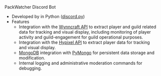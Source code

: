PackWatcher Discord Bot

- Developed by in Python ([discord.py](https://discordpy.readthedocs.io/en/stable/))
- Features
  - Integration with the [Wynncraft API](https://docs.wynncraft.com/) to extract player and guild related data for tracking and visual display, including monitoring of player activity and guild-engagement for guild operational purposes.
  - Integration with the [Hypixel API](https://api.hypixel.net/) to extract player data for tracking and visual display.
  - [MongoDB](https://www.mongodb.com/) integration with [PyMongo](https://pymongo.readthedocs.io/en/stable/) for persistent data storage and modification.
  - Internal logging and administrative moderation commands for debugging.

